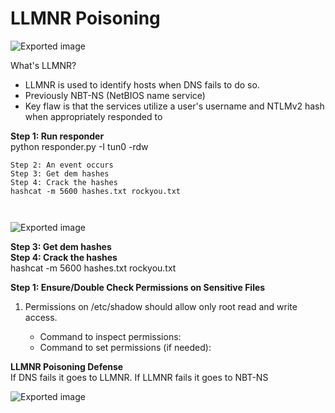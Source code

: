 # LLMNR Poisoning
 ![Exported image](Exported%20image%2020241208212303-0.png)

What's LLMNR?

- LLMNR is used to identify hosts when DNS fails to do so.
- Previously NBT-NS (NetBIOS name service)
- Key flaw is that the services utilize a user's username and NTLMv2 hash when appropriately responded to

**Step 1: Run responder**  
python responder.py -I tun0 -rdw
 
```
Step 2: An event occurs 
Step 3: Get dem hashes  
Step 4: Crack the hashes  
hashcat -m 5600 hashes.txt rockyou.txt



```

![Exported image](Exported%20image%2020241208212305-1.png)

**Step 3: Get dem hashes**  
**Step 4: Crack the hashes**  
hashcat -m 5600 hashes.txt rockyou.txt

**Step 1: Ensure/Double Check Permissions on Sensitive Files**

1. Permissions on /etc/shadow should allow only root read and write access.
    
    - Command to inspect permissions:
    - Command to set permissions (if needed):

**LLMNR Poisoning Defense**  
If DNS fails it goes to LLMNR. If LLMNR fails it goes to NBT-NS

![Exported image](Exported%20image%2020241208212306-2.png)